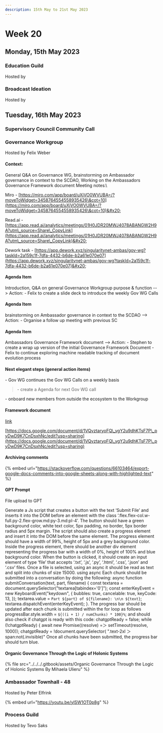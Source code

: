 ```yaml
---
description: 15th May to 21st May 2023
---
```


# Week 20

## Monday, 15th May 2023

### Education Guild

Hosted by&#x20;



### Broadcast Ideation

Hosted by

## Tuesday, 16th May 2023

### Supervisory Council Community Call



### Governance Workgroup

Hosted by Felix Weber

#### Context:&#x20;

General Q\&A on Governance WG, brainstorming on Ambassador governance in context to the SCDAO, Working on the Ambassadors Governance Framework document Meeting notes:\


Miro - [https://miro.com/app/board/uXjVO0WVUBA=/?moveToWidget=3458764554558935426\&cot=10](https://miro.com/app/board/uXjVO0WVUBA=/?moveToWidget=3458764554558935426\&cot=10)&#x20;

Read.ai - [https://app.read.ai/analytics/meetings/01H0JDR20MWJ4078ABANGW2H9A?utm\_source=Share\_CopyLink](https://app.read.ai/analytics/meetings/01H0JDR20MWJ4078ABANGW2H9A?utm\_source=Share\_CopyLink)&#x20;

Dework task - [https://app.dework.xyz/singularitynet-ambas/gov-wg?taskId=2a159c1f-7dfa-4432-b6de-b2a61e070e07](https://app.dework.xyz/singularitynet-ambas/gov-wg?taskId=2a159c1f-7dfa-4432-b6de-b2a61e070e07)&#x20;

#### Agenda Item

&#x20;Introduction, Q\&A on general Governance Workgroup purpose & function --> Action: - Felix to create a slide deck to introduce the weekly Gov WG Calls&#x20;

#### Agenda Item

brainstorming on Ambassador governance in context to the SCDAO --> Action: - Organise a follow up meeting with previous SC&#x20;

#### Agenda Item

Ambassadors Governance Framework document --> Action: - Stephen to create a wrap up version of the initial Governance Framework Document - Felix to continue exploring machine readable tracking of document evolution process&#x20;

#### Next elegant steps (general action items)

&#x20;\- Gov WG continues the Gov WG Calls on a weekly basis

> \- create a Agenda for next Gov WG call

\- onboard new members from outside the ecosystem to the Workgroup

#### Framework document

[link](https://docs.google.com/document/d/1VQvztaryoFQ\_vgY2u9dhKTsF7P\_pyDwD9K7CnDsxhNc/edit?usp=sharing)

[https://docs.google.com/document/d/1VQvztaryoFQ\_vgY2u9dhKTsF7P\_pyDwD9K7CnDsxhNc/edit?usp=sharing](https://docs.google.com/document/d/1VQvztaryoFQ\_vgY2u9dhKTsF7P\_pyDwD9K7CnDsxhNc/edit?usp=sharing)

#### Archiving comments

{% embed url="https://stackoverflow.com/questions/66103464/export-google-docs-comments-into-google-sheets-along-with-highlighted-text" %}

#### GPT Prompt

File upload to GPT

Generate a Js script that creates a button with the text ‘Submit File’ and inserts it into the DOM before an element with the class ‘.flex.flex-col.w-full.py-2.flex-grow.md:py-3.md:pl-4’. The button should have a green background color, white text color, 5px padding, no border, 5px border radius and 5px margin. The script should also create a progress element and insert it into the DOM before the same element. The progress element should have a width of 99%, height of 5px and a grey background color. Inside the progress element, there should be another div element representing the progress bar with a width of 0%, height of 100% and blue background color. When the button is clicked, it should create an input element of type ‘file’ that accepts ‘.txt’, ‘.js’, ‘.py’, ‘.html’, ‘.css’, ‘.json’ and ‘.csv’ files. Once a file is selected, using an async it should be read as text and split into chunks of size 15000. using async Each chunk should be submitted into a conversation by doing the following: async function submitConversation(text, part, filename) { const textarea = document.querySelector("textarea\[tabindex='0']"); const enterKeyEvent = new KeyboardEvent("keydown", { bubbles: true, cancelable: true, keyCode: 13, }); textarea.value = `Part ${part} of ${filename}: \n\n ${text}`; textarea.dispatchEvent(enterKeyEvent); }. The progress bar should be updated after each chunk is submitted within the for loop as follows progressBar.style.width = `${((i + 1) / numChunks) * 100}%`; and should also check if chatgpt is ready with this code: chatgptReady = false; while (!chatgptReady) { await new Promise((resolve) =＞ setTimeout(resolve, 1000)); chatgptReady = !document.querySelector( ".text-2xl ＞ span:not(.invisible)" Once all chunks have been submitted, the progress bar should turn blue.

#### Organic Governance Through the Logic of Holonic Systems

{% file src="../../../.gitbook/assets/Organic Governance Through the Logic of Holonic Systems By Mihaela Ulieru" %}

### Ambassador Townhall - 48

Hosted by Peter Elfrink

{% embed url="https://youtu.be/ylSW1OT0p8g" %}

### Process Guild

Hosted by Tevo Saks
